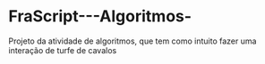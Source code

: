 # FraScript---Algoritmos-
Projeto da atividade de algoritmos, que tem como intuito fazer uma interação de turfe de cavalos
